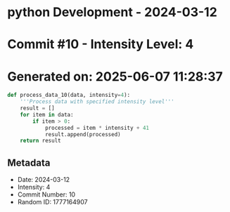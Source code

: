 ﻿# python Development - 2024-03-12
# Commit #10 - Intensity Level: 4
# Generated on: 2025-06-07 11:28:37
```python
def process_data_10(data, intensity=4):
    '''Process data with specified intensity level'''
    result = []
    for item in data:
        if item > 0:
            processed = item * intensity + 41
            result.append(processed)
    return result
```
## Metadata
- Date: 2024-03-12
- Intensity: 4
- Commit Number: 10
- Random ID: 1777164907
